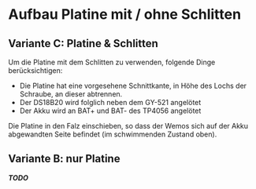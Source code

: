 # Aufbau Platine mit / ohne Schlitten

## Variante C: Platine & Schlitten

Um die Platine mit dem Schlitten zu verwenden, folgende Dinge berücksichtigen:
- Die Platine hat eine vorgesehene Schnittkante, in Höhe des Lochs der Schraube, an dieser abtrennen.
- Der DS18B20 wird folglich neben dem GY-521 angelötet
- Der Akku wird an BAT+ und BAT- des TP4056 angelötet

Die Platine in den Falz einschieben, so dass der Wemos sich auf der Akku abgewandten Seite befindet (im schwimmenden Zustand oben).

## Variante B: nur Platine

***TODO***
